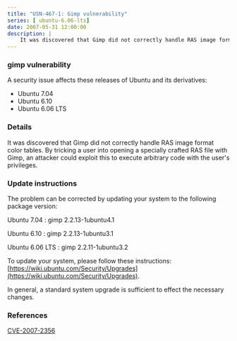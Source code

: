 ```yaml
---
title: "USN-467-1: Gimp vulnerability"
series: [ ubuntu-6.06-lts]
date: 2007-05-31 12:00:00
description: |
    It was discovered that Gimp did not correctly handle RAS image format color tables.  By tricking a user into opening a specially crafted RAS file with Gimp, an attacker could exploit this to execute arbitrary code with the user&#39;s privileges.
--- 
```

 
### gimp vulnerability

A security issue affects these releases of Ubuntu and its derivatives:

* Ubuntu 7.04
* Ubuntu 6.10
* Ubuntu 6.06 LTS

### Details

It was discovered that Gimp did not correctly handle RAS image format color tables. By tricking a user into opening a specially crafted RAS file with Gimp, an attacker could exploit this to execute arbitrary code with the user&#39;s privileges.

### Update instructions

The problem can be corrected by updating your system to the following package version:

Ubuntu 7.04
 : gimp <span>2.2.13-1ubuntu4.1</span>

Ubuntu 6.10
 : gimp <span>2.2.13-1ubuntu3.1</span>

Ubuntu 6.06 LTS
 : gimp <span>2.2.11-1ubuntu3.2</span>

To update your system, please follow these instructions: [https://wiki.ubuntu.com/Security/Upgrades](https://wiki.ubuntu.com/Security/Upgrades).

In general, a standard system upgrade is sufficient to effect the necessary changes.

### References

 [CVE-2007-2356](http://people.ubuntu.com/~ubuntu-security/cve/CVE-2007-2356)
 
